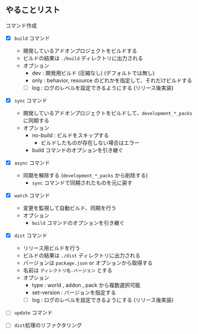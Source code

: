 ## やることリスト

コマンド作成

-   [x] `build` コマンド
    -   開発しているアドオンプロジェクトをビルドする
    -   ビルドの結果は `./build` ディレクトリに出力される
    -   オプション
        -   dev : 開発用ビルド (圧縮なし) (デフォルトでは無し)
        -   only : behavior, resource のどれかを指定して、それだけビルドする
        -   [ ] log : ログのレベルを設定できるようにする (リリース後実装)
-   [x] `sync` コマンド
    -   開発しているアドオンプロジェクトをビルドして、`development_*_packs` に同期する
    -   オプション
        -   no-build : ビルドをスキップする
            -   ビルドしたものが存在しない場合はエラー
        -   build コマンドのオプションを引き継ぐ
-   [x] `async` コマンド
    -   同期を解除する (`development_*_packs` から削除する)
        -   `sync` コマンドで同期されたものを元に戻す
-   [x] `watch` コマンド
    -   変更を監視して自動ビルド、同期を行う
    -   オプション
        -   `build` コマンドのオプションを引き継ぐ
-   [x] `dist` コマンド
    -   リリース用ビルドを行う
    -   ビルドの結果は `./dist` ディレクトリに出力される
    -   バージョンは `package.json` or オプションから取得する
    -   名前は `ディレクトリ名-バージョン` とする
    -   オプション
        -   type : world , addon , pack から複数選択可能
        -   set-version : バージョンを指定する
        -   [ ] log : ログのレベルを設定できるようにする (リリース後実装)
-   [ ] `update` コマンド

-   [ ] `dist`処理のリファクタリング
